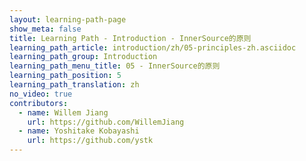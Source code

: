 ```yaml
---
layout: learning-path-page
show_meta: false
title: Learning Path - Introduction - InnerSource的原则
learning_path_article: introduction/zh/05-principles-zh.asciidoc
learning_path_group: Introduction
learning_path_menu_title: 05 - InnerSource的原则
learning_path_position: 5
learning_path_translation: zh
no_video: true
contributors:
  - name: Willem Jiang
    url: https://github.com/WillemJiang
  - name: Yoshitake Kobayashi
    url: https://github.com/ystk
---
```

<!--- This file autogenerated from https://github.com/InnerSourceCommons/InnerSourceLearningPath/blob/master/scripts/generate_learning_path_markdown.js -->